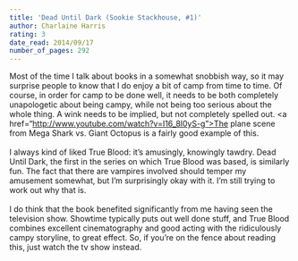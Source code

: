 ```yaml
---
title: 'Dead Until Dark (Sookie Stackhouse, #1)'
author: Charlaine Harris
rating: 3
date_read: 2014/09/17
number_of_pages: 292
---
```


Most of the time I talk about books in a somewhat snobbish way, so it may surprise people to know that I do enjoy a bit of camp from time to time. Of course, in order for camp to be done well, it needs to be both completely unapologetic about being campy, while not being too serious about the whole thing. A wink needs to be implied, but not completely spelled out. <a href=“http://www.youtube.com/watch?v=I16_8l0yS-g”>The plane scene from Mega Shark vs. Giant Octopus</a> is a fairly good example of this.<br/><br/>I always kind of liked True Blood: it’s amusingly, knowingly tawdry. Dead Until Dark, the first in the series on which True Blood was based, is similarly fun. The fact that there are vampires involved should temper my amusement somewhat, but I’m surprisingly okay with it. I’m still trying to work out why that is.<br/><br/>I do think that the book benefited significantly from me having seen the television show. Showtime typically puts out well done stuff, and True Blood combines excellent cinematography and good acting with the ridiculously campy storyline, to great effect. So, if you’re on the fence about reading this, just watch the tv show instead.